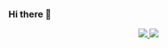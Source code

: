 ### Hi there 👋

<div align="center">
  <a href="https://rainss.cn/">
    <img src="https://github-readme-stats.vercel.app/api?username=rainerosion&show_icons=true&hide_border=true&locale=en" />
  </a>
  <img src="https://github-readme-stats.vercel.app/api/top-langs/?username=rainerosion&layout=compact&locale=en" />
  <!--<p><img src="https://github-readme-stats.vercel.app/api?username=username&show_icons=true&icon_color=805AD5&text_color=718096&bg_color=ffffff&locale=cn" /></p>-->
</div>
<!--
**rainerosion/rainerosion** is a ✨ _special_ ✨ repository because its `README.md` (this file) appears on your GitHub profile.

Here are some ideas to get you started:

- 🔭 I’m currently working on ...
- 🌱 I’m currently learning ...
- 👯 I’m looking to collaborate on ...
- 🤔 I’m looking for help with ...
- 💬 Ask me about ...
- 📫 How to reach me: ...
- 😄 Pronouns: ...
- ⚡ Fun fact: ...
-->
